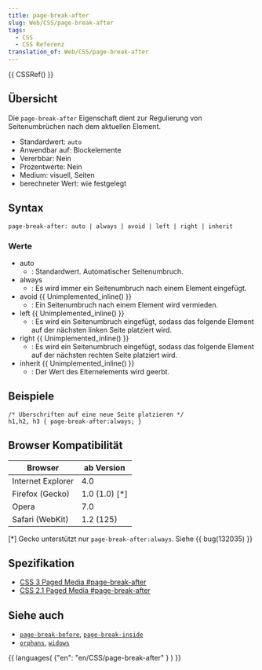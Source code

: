 ```yaml
---
title: page-break-after
slug: Web/CSS/page-break-after
tags:
  - CSS
  - CSS Referenz
translation_of: Web/CSS/page-break-after
---
```

{{ CSSRef() }}

## Übersicht

Die `page-break-after` Eigenschaft dient zur Regulierung von Seitenumbrüchen nach dem aktuellen Element.

- Standardwert: `auto`
- Anwendbar auf: Blockelemente
- Vererbbar: Nein
- Prozentwerte: Nein
- Medium: visuell, Seiten
- berechneter Wert: wie festgelegt

## Syntax

    page-break-after: auto | always | avoid | left | right | inherit

### Werte

- auto
  - : Standardwert. Automatischer Seitenumbruch.
- always
  - : Es wird immer ein Seitenumbruch nach einem Element eingefügt.
- avoid {{ Unimplemented_inline() }}
  - : Ein Seitenumbruch nach einem Element wird vermieden.
- left {{ Unimplemented_inline() }}
  - : Es wird ein Seitenumbruch eingefügt, sodass das folgende Element auf der nächsten linken Seite platziert wird.
- right {{ Unimplemented_inline() }}
  - : Es wird ein Seitenumbruch eingefügt, sodass das folgende Element auf der nächsten rechten Seite platziert wird.
- inherit {{ Unimplemented_inline() }}
  - : Der Wert des Elternelements wird geerbt.

## Beispiele

    /* Überschriften auf eine neue Seite platzieren */
    h1,h2, h3 { page-break-after:always; }

## Browser Kompatibilität

| Browser           | ab Version    |
| ----------------- | ------------- |
| Internet Explorer | 4.0           |
| Firefox (Gecko)   | 1.0 (1.0) [*] |
| Opera             | 7.0           |
| Safari (WebKit)   | 1.2 (125)     |

\[\*] Gecko unterstützt nur `page-break-after:always`. Siehe {{ bug(132035) }}

## Spezifikation

- [CSS 3 Paged Media #page-break-after](http://www.w3.org/TR/css3-page/#page-break-after)
- [CSS 2.1 Paged Media #page-break-after](http://www.w3.org/TR/CSS2/page.html#propdef-page-break-after)

## Siehe auch

- [`page-break-before`](/de/CSS/page-break-before), [`page-break-inside`](/de/CSS/page-break-inside "de/CSS/page-break-inside")
- [`orphans`](/de/CSS/orphans "de/CSS/orphans"), [`widows`](/de/CSS/widows "de/CSS/widows")

{{ languages( {"en": "en/CSS/page-break-after" } ) }}
